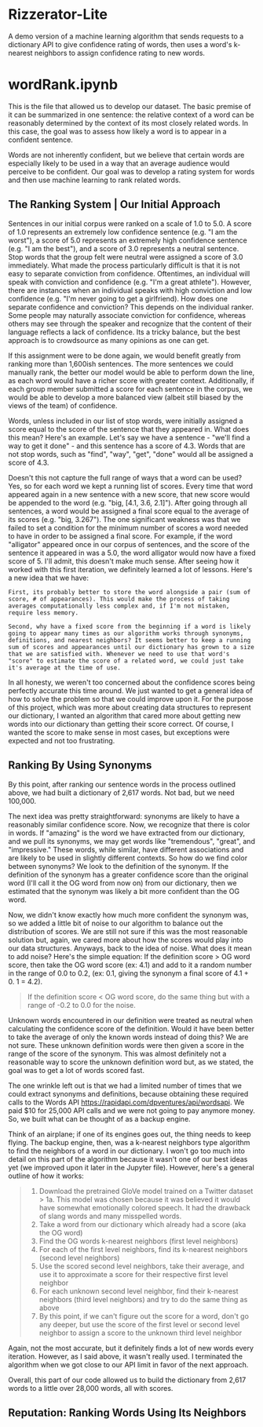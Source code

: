 # **Rizzerator-Lite**
A demo version of a machine learning algorithm that sends requests to a dictionary API to give confidence rating of words, then uses a word's k-nearest neighbors to assign confidence rating to new words.


# **wordRank.ipynb**
This is the file that allowed us to develop our dataset. The basic premise of it can be summarized in one sentence: the relative context of a word can be reasonably determined by the context of its most closely related words. In this case, the goal was to assess how likely a word is to appear in a confident sentence. 

Words are not inherently confident, but we believe that certain words are especially likely to be used in a way that an average audience would perceive to be confident. Our goal was to develop a rating system for words and then use machine learning to rank related words.

## The Ranking System | Our Initial Approach
Sentences in our initial corpus were ranked on a scale of 1.0 to 5.0. A score of 1.0 represents an extremely low confidence sentence (e.g. "I am the worst"), a score of 5.0 represents an extremely high confidence sentence (e.g. "I am the best"), and a score of 3.0 represents a neutral sentence. Stop words that the group felt were neutral were assigned a score of 3.0 immediately. What made the process particularly difficult is that it is not easy to separate conviction from confidence. Oftentimes, an individual will speak with conviction and confidence (e.g. "I'm a great athlete"). However, there are instances when an individual speaks with high conviction and low confidence (e.g. "I'm never going to get a girlfriend). How does one separate confidence and conviction? This depends on the individual ranker. Some people may naturally associate conviction for confidence, whereas others may see through the speaker and recognize that the content of their language reflects a lack of confidence. Its a tricky balance, but the best approach is to crowdsource as many opinions as one can get.

If this assignment were to be done again, we would benefit greatly from ranking more than 1,600ish sentences. The more sentences we could manually rank, the better our model would be able to perform down the line, as each word would have a richer score with greater context. Additionally, if each group member submitted a score for each sentence in the corpus, we would be able to develop a more balanced view (albeit still biased by the views of the team) of confidence. 

Words, unless included in our list of stop words, were initially assigned a score equal to the score of the sentence that they appeared in. What does this mean? Here's an example. Let's say we have a sentence - "we'll find a way to get it done" - and this sentence has a score of 4.3. Words that are not stop words, such as "find", "way", "get", "done" would all be assigned a score of 4.3. 

Doesn't this not capture the full range of ways that a word can be used? Yes, so for each word we kept a running list of scores. Every time that word appeared again in a new sentence with a new score, that new score would be appended to the word (e.g. "big, [4.1, 3.6, 2.1]"). After going through all sentences, a word would be assigned a final score equal to the average of its scores (e.g. "big, 3.267"). The one significant weakness was that we failed to set a condition for the minimum number of scores a word needed to have in order to be assigned a final score. For example, if the word "alligator" appeared once in our corpus of sentences, and the score of the sentence it appeared in was a 5.0, the word alligator would now have a fixed score of 5. I'll admit, this doesn't make much sense. After seeing how it worked with this first iteration, we definitely learned a lot of lessons. Here's a new idea that we have:

    First, its probably better to store the word alongside a pair (sum of score, # of appearances). This would make the process of taking averages computationally less complex and, if I'm not mistaken, require less memory.

    Second, why have a fixed score from the beginning if a word is likely going to appear many times as our algorithm works through synonyms, definitions, and nearest neighbors? It seems better to keep a running sum of scores and appearances until our dictionary has grown to a size that we are satisfied with. Whenever we need to use that word's "score" to estimate the score of a related word, we could just take it's average at the time of use.

In all honesty, we weren't too concerned about the confidence scores being perfectly accurate this time around. We just wanted to get a general idea of how to solve the problem so that we could improve upon it. For the purpose of this project, which was more about creating data structures to represent our dictionary, I wanted an algorithm that cared more about getting new words into our dictionary than getting their score correct. Of course, I wanted the score to make sense in most cases, but exceptions were expected and not too frustrating.

## Ranking By Using Synonyms
By this point, after ranking our sentence words in the process outlined above, we had built a dictionary of 2,617 words. Not bad, but we need 100,000. 

The next idea was pretty straightforward: synonyms are likely to have a reasonably similar confidence score. Now, we recognize that there is color in words. If "amazing" is the word we have extracted from our dictionary, and we pull its synonyms, we may get words like "tremendous", "great", and "impressive." These words, while similar, have different associations and are likely to be used in slightly different contexts. So how do we find color between synonyms? We look to the definition of the synonym. If the definition of the synonym has a greater confidence score than the original word (I'll call it the OG word from now on) from our dictionary, then we estimated that the synonym was likely a bit more confident than the OG word. 

Now, we didn't know exactly how much more confident the synonym was, so we added a little bit of noise to our algorithm to balance out the distribution of scores. We are still not sure if this was the most reasonable solution but, again, we cared more about how the scores would play into our data structures. Anyways, back to the idea of noise. What does it mean to add noise? Here's the simple equation:
    If the definition score > OG word score, then take the OG word score (ex: 4.1) and add to it a random number in the range of 0.0 to 0.2, (ex: 0.1, giving the synonym a final score of 4.1 + 0. 1 = 4.2).

   > If the definition score < OG word score, do the same thing but with a range of -0.2 to 0.0 for the noise.

Unknown words encountered in our definition were treated as neutral when calculating the confidence score of the definition. Would it have been better to take the average of only the known words instead of doing this? We are not sure. These unknown definition words were then given a score in the range of the score of the synonym. This was almost definitely not a reasonable way to score the unknown definition word but, as we stated, the goal was to get a lot of words scored fast. 

The one wrinkle left out is that we had a limited number of times that we could extract synonyms and definitions, because obtaining these required calls to the Words API https://rapidapi.com/dpventures/api/wordsapi. We paid $10 for 25,000 API calls and we were not going to pay anymore money. So, we built what can be thought of as a backup engine. 

Think of an airplane; if one of its engines goes out, the thing needs to keep flying. The backup engine, then, was a k-nearest neighbors type algorithm to find the neighbors of a word in our dictionary. I won't go too much into detail on this part of the algorithm because it wasn't one of our best ideas yet (we improved upon it later in the Jupyter file). However, here's a general outline of how it works:

   > 1. Download the pretrained GloVe model trained on a Twitter dataset
       > 1a. This model was chosen because it was believed it would have somewhat emotionally colored speech. It had the drawback of slang words and many                misspelled words.
   > 2. Take a word from our dictionary which already had a score (aka the OG word)
   > 3. Find the OG words k-nearest neighbors (first level neighbors)
   > 4. For each of the first level neighbors, find its k-nearest neighbors (second level neighbors)
   > 5. Use the scored second level neighbors, take their average, and use it to approximate a score for their respective first  level neighbor
   > 6. For each unknown second level neighbor, find their k-nearest neighbors (third level neighbors) and try to do the same thing as above
   > 7. By this point, if we can't figure out the score for a word, don't go any deeper, but use the score of the first level or second level neighbor to            assign a score to the unknown third level neighbor


Again, not the most accurate, but it definitely finds a lot of new words every iteration. However, as I said above, it wasn't really used. I terminated the algorithm when we got close to our API limit in favor of the next approach.

Overall, this part of our code allowed us to build the dictionary from 2,617 words to a little over 28,000 words, all with scores.


## Reputation: Ranking Words Using Its Neighbors

